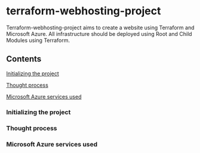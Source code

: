 # terraform-webhosting-project
Terraform-webhosting-project aims to create a website using Terraform and Microsoft Azure. All infrastructure should be deployed using Root and Child Modules using Terraform.


## Contents
[Initializing the project](#initializing-the-project)

[Thought process](#thought-process)

[Microsoft Azure services used](microsoft-azure-services-used)


### Initializing the project


### Thought process


### Microsoft Azure services used
